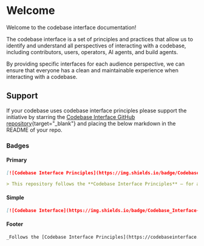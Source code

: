 # Welcome

Welcome to the codebase interface documentation!

The codebase interface is a set of principles and practices that allow us to identify and understand all perspectives of interacting with a codebase, including contributors, users, operators, AI agents, and build agents.

By providing specific interfaces for each audience perspective, we can ensure that everyone has a clean and maintainable experience when interacting with a codebase.

## Support

If your codebase uses codebase interface principles please support the initiative by starring the [Codebase Interface GitHub repository](https://github.com/codebase-interface/codebaseinterface){target="_blank"} and placing the below markdown in the README of your repo.

### Badges

#### Primary

```md
[![Codebase Interface Principles](https://img.shields.io/badge/Codebase%20Interface-Principles-4b9ce2?style=flat-square&logo=semanticweb&logoColor=white)](https://codebaseinterface.org)

> This repository follows the **Codebase Interface Principles** — for a better experience for everyone who works with it.
```

#### Simple

```md
[![Codebase Interface](https://img.shields.io/badge/Codebase_Interface-Principles-blue?style=flat)](https://codebaseinterface.org)
```

#### Footer

```md
_Follows the [Codebase Interface Principles](https://codebaseinterface.org)._
```
